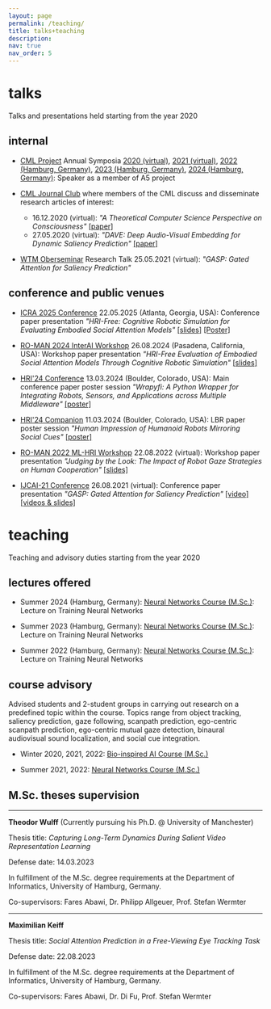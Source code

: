 ```yaml
---
layout: page
permalink: /teaching/
title: talks+teaching
description:
nav: true
nav_order: 5
---
```


# talks

Talks and presentations held starting from the year 2020

## internal

* [CML Project](https://www.crossmodal-learning.org/) Annual Symposia [2020 (virtual)](https://www.crossmodal-learning.org/events/2020-11-autumn-school.html), [2021 (virtual)](https://www.crossmodal-learning.org/events/2021-11-autumn-school.html), [2022 (Hamburg, Germany)](https://www.crossmodal-learning.org/events/2022-09-summer-school.html), [2023 (Hamburg, Germany)](https://www.crossmodal-learning.org/events/2023-09-summer-school.html), [2024 (Hamburg, Germany)](https://www.crossmodal-learning.org/events/2024-11-cml-symposium.html): Speaker as a member of A5 project

* [CML Journal Club](https://www.crossmodal-learning.org/events/cml-journal-club.html) where members of the CML discuss and disseminate research articles of interest:
  * 16.12.2020 (virtual): *"A Theoretical Computer Science Perspective on Consciousness"* [\[paper\]](https://arxiv.org/pdf/2011.09850.pdf)
  * 27.05.2020 (virtual): *"DAVE: Deep Audio-Visual Embedding for Dynamic Saliency Prediction"* [\[paper\]](https://arxiv.org/pdf/1905.10693.pdf)

* [WTM Oberseminar](https://www.inf.uni-hamburg.de/en/inst/ab/wtm/teaching/seminar.html) Research Talk 25.05.2021 (virtual): *"GASP: Gated Attention for Saliency Prediction"*


## conference and public venues
* [ICRA 2025 Conference](https://2025.ieee-icra.org/) 22.05.2025 (Atlanta, Georgia, USA): Conference paper presentation *"HRI-Free: Cognitive Robotic Simulation for Evaluating Embodied Social Attention Models"* [\[slides\]](https://1drv.ms/p/c/68347683875c28db/EWy15kCt361BveZIyCYctukBbuUwLtKVMIEsInY8ljWkyg?e=PaUqVe) [\[Poster\]](https://1drv.ms/b/c/68347683875c28db/EUwtTNtY4MFHiwPwBu0018cBU4xWiSckTtP9E_HZmy1ggw?e=gpW3Lw)
  
* [RO-MAN 2024 InterAI Workshop](https://sites.google.com/view/interaiworkshops) 26.08.2024 (Pasadena, California, USA): Workshop paper presentation *"HRI-Free Evaluation of Embodied Social Attention Models Through Cognitive Robotic Simulation"* [\[slides\]](https://1drv.ms/p/s!AtsoXIeDdjRojNkCsoGQhuBs1D-UbA?e=IUgCpX)
 
* [HRI'24 Conference](https://humanrobotinteraction.org/2024) 13.03.2024 (Boulder, Colorado, USA): Main conference paper poster session *"Wrapyfi: A Python Wrapper for Integrating Robots, Sensors, and Applications across Multiple Middleware"* [\[poster\]](https://github.com/fabawi/fabawi.github.io/blob/master/assets/pdf/wrapyfi_poster.pdf?raw=true)

* [HRI'24 Companion](https://humanrobotinteraction.org/2024) 11.03.2024 (Boulder, Colorado, USA): LBR paper poster session *"Human Impression of Humanoid Robots Mirroring Social Cues"* [\[poster\]](https://github.com/fabawi/fabawi.github.io/blob/master/assets/pdf/wrapyfi_hrimirroring_poster.pdf?raw=true)
  
* [RO-MAN 2022 ML-HRI Workshop](https://ml-hri2022.ivai.onl/) 22.08.2022 (virtual): Workshop paper presentation *"Judging by the Look: The Impact of Robot Gaze Strategies on Human Cooperation"* [\[slides\]](https://1drv.ms/p/s!AtsoXIeDdjRojJ92x1tYWMLIND3ViQ?e=ya9iuf)

* [IJCAI-21 Conference](https://ijcai-21.org/) 26.08.2021 (virtual): Conference paper presentation *"GASP: Gated Attention for Saliency Prediction"* <d-cite key="abawi2021gasp"></d-cite> [\[video\]](https://www.youtube.com/watch?v=e4HFTmEgirk&t=35s&ab_channel=KnowledgeTechnology%2CUniversityofHamburg) [\[videos & slides\]](https://ijcai-21.org/videos-slides/?video=4524)


# teaching

Teaching and advisory duties starting from the year 2020

## lectures offered

* Summer 2024 (Hamburg, Germany):             [Neural Networks Course (M.Sc.)](https://www.stine.uni-hamburg.de/scripts/mgrqispi.dll?APPNAME=CampusNet&PRGNAME=COURSEDETAILS&ARGUMENTS=-N000000000000002,-N000702,-N0,-N388826028509933,-N388826028541934,-N0,-N0,-N0): Lecture on Training Neural Networks

* Summer 2023 (Hamburg, Germany):             [Neural Networks Course (M.Sc.)](https://www.stine.uni-hamburg.de/scripts/mgrqispi.dll?APPNAME=CampusNet&PRGNAME=COURSEDETAILS&ARGUMENTS=-N000000000000002,-N000685,-N0,-N384954019936821,-N384954019938822,-N0,-N0,-N0): Lecture on Training Neural Networks

* Summer 2022 (Hamburg, Germany):             [Neural Networks Course (M.Sc.)](https://www.stine.uni-hamburg.de/scripts/mgrqispi.dll?APPNAME=CampusNet&PRGNAME=COURSEDETAILS&ARGUMENTS=-N000000000000002,-N000663,-N0,-N381584258079208,-N381584258089209,-N0,-N0,-N0): Lecture on Training Neural Networks


## course advisory

Advised students and 2-student groups in carrying out research on a predefined topic within the course. Topics range from object tracking, saliency prediction, gaze following, scanpath prediction, ego-centric scanpath prediction, ego-centric mutual gaze detection, binaural audiovisual sound localization, and social cue integration. 

* Winter 2020, 2021, 2022:   [Bio-inspired AI Course (M.Sc.)](https://www.stine.uni-hamburg.de/scripts/mgrqispi.dll?APPNAME=CampusNet&PRGNAME=COURSEDETAILS&ARGUMENTS=-N000000000000002,-N000677,-N0,-N383404811883699,-N383404811822700,-N0,-N0,-N0)
  
* Summer 2021, 2022:         [Neural Networks Course (M.Sc.)](https://www.stine.uni-hamburg.de/scripts/mgrqispi.dll?APPNAME=CampusNet&PRGNAME=COURSEDETAILS&ARGUMENTS=-N000000000000002,-N000663,-N0,-N381584258074212,-N381584258029213,-N0,-N0,-N0)


## M.Sc. theses supervision

------------------------------------------------------------------------------------------------------------------------------------------

**Theodor Wulff** (Currently pursuing his Ph.D. @ University of Manchester)

Thesis title: *Capturing Long-Term Dynamics During Salient Video Representation Learning*

Defense date: 14.03.2023

In fulfillment of the M.Sc. degree requirements at the Department of Informatics, University of Hamburg, Germany.

Co-supervisors: Fares Abawi, Dr. Philipp Allgeuer, Prof. Stefan Wermter

------------------------------------------------------------------------------------------------------------------------------------------

**Maximilian Keiff**

Thesis title: *Social Attention Prediction in a Free-Viewing Eye Tracking Task*

Defense date: 22.08.2023

In fulfillment of the M.Sc. degree requirements at the Department of Informatics, University of Hamburg, Germany.

Co-supervisors: Fares Abawi, Dr. Di Fu, Prof. Stefan Wermter 

